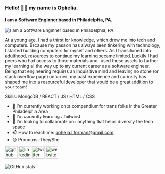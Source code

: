 ### Hello! 👋🏾 my name is Ophelia.
#### I am a Software Enginner based in Philadelphia, PA.
![I am a Software Enginner based in Philadelphia, PA.](https://i.imgur.com/wRqXL8X.jpg)

At a young age, I had a thirst for knowledge, which drew me into tech and computers. Because my passion has always been tinkering with technology, I started building computers for myself and others. As I transitioned into adulthood, resources to continue my learning became limited. Luckily I had peers who had access to those materials and I used these assets to further my learning all the way up to my current career as a software engineer. Being that engineering requires an inquisitive mind and leaving no stone (or stack overflow page) unturned, my past experience and curiosity has shaped me into a resourceful developer that would be a great addition to your team!



Skills: MongoDB / REACT / JS / HTML / CSS

- 🔭 I’m currently working on :a compendium for trans folks in the Greater Philadelphia Area 
- 🌱 I’m currently learning : Tailwind 
- 👯 I’m looking to collaborate on : anything that helps diversify the tech space 
- 📫 How to reach me: ophelia.l.forman@gmail.com 
- 😄 Pronouns: They/She 


[<img src='https://cdn.jsdelivr.net/npm/simple-icons@3.0.1/icons/github.svg' alt='github' height='40'>](https://github.com/Ophelia-F)  [<img src='https://cdn.jsdelivr.net/npm/simple-icons@3.0.1/icons/linkedin.svg' alt='linkedin' height='40'>](https://www.linkedin.com/in/ophelia-forman/)  [<img src='https://cdn.jsdelivr.net/npm/simple-icons@3.0.1/icons/twitter.svg' alt='twitter' height='40'>](https://twitter.com/OpheliaLorelei_)  [<img src='https://cdn.jsdelivr.net/npm/simple-icons@3.0.1/icons/icloud.svg' alt='website' height='40'>](ophelia.dev)  

![GitHub stats](https://github-readme-stats.vercel.app/api?username=Ophelia-F&show_icons=true)  

